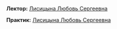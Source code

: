 
**Лектор:** [Лисицына Любовь Сергеевна](https://my.itmo.ru/persons/106016?p=1&q=Любовь%20сергеевна)

**Практик:** [Лисицына Любовь Сергеевна](https://my.itmo.ru/persons/106016?p=1&q=Любовь%20сергеевна)
